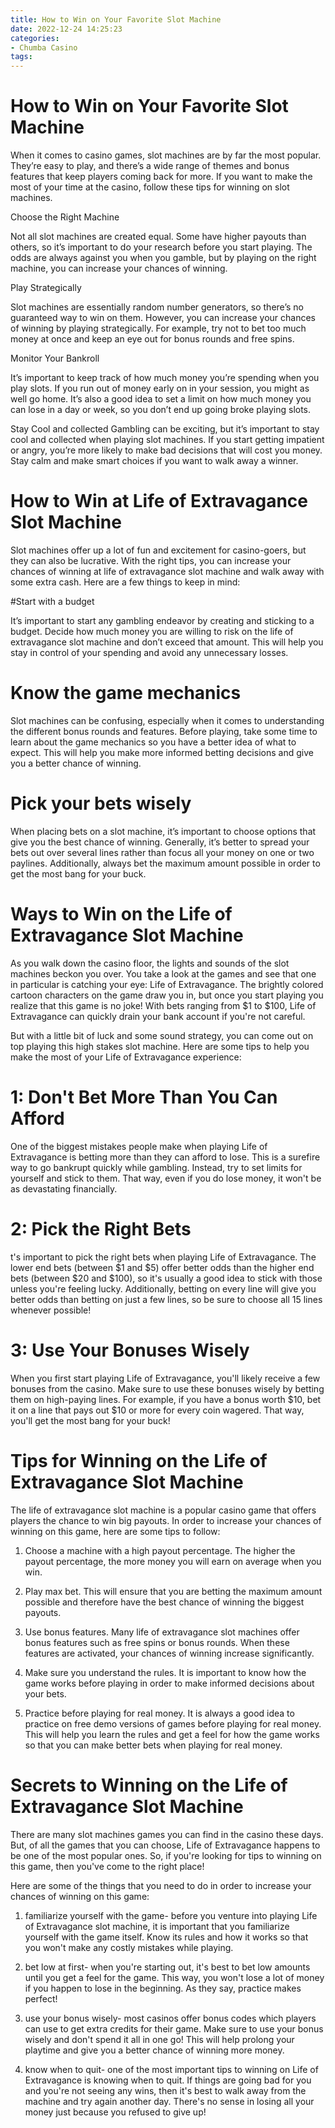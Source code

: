 ```yaml
---
title: How to Win on Your Favorite Slot Machine
date: 2022-12-24 14:25:23
categories:
- Chumba Casino
tags:
---
```



#  How to Win on Your Favorite Slot Machine

When it comes to casino games, slot machines are by far the most popular. They’re easy to play, and there’s a wide range of themes and bonus features that keep players coming back for more. If you want to make the most of your time at the casino, follow these tips for winning on slot machines.

Choose the Right Machine

Not all slot machines are created equal. Some have higher payouts than others, so it’s important to do your research before you start playing. The odds are always against you when you gamble, but by playing on the right machine, you can increase your chances of winning.

Play Strategically

Slot machines are essentially random number generators, so there’s no guaranteed way to win on them. However, you can increase your chances of winning by playing strategically. For example, try not to bet too much money at once and keep an eye out for bonus rounds and free spins.

Monitor Your Bankroll

It’s important to keep track of how much money you’re spending when you play slots. If you run out of money early on in your session, you might as well go home. It’s also a good idea to set a limit on how much money you can lose in a day or week, so you don’t end up going broke playing slots.

Stay Cool and collected
Gambling can be exciting, but it’s important to stay cool and collected when playing slot machines. If you start getting impatient or angry, you’re more likely to make bad decisions that will cost you money. Stay calm and make smart choices if you want to walk away a winner.

#  How to Win at Life of Extravagance Slot Machine

Slot machines offer up a lot of fun and excitement for casino-goers, but they can also be lucrative. With the right tips, you can increase your chances of winning at life of extravagance slot machine and walk away with some extra cash. Here are a few things to keep in mind:

#Start with a budget

It’s important to start any gambling endeavor by creating and sticking to a budget. Decide how much money you are willing to risk on the life of extravagance slot machine and don’t exceed that amount. This will help you stay in control of your spending and avoid any unnecessary losses.

# Know the game mechanics

Slot machines can be confusing, especially when it comes to understanding the different bonus rounds and features. Before playing, take some time to learn about the game mechanics so you have a better idea of what to expect. This will help you make more informed betting decisions and give you a better chance of winning.

# Pick your bets wisely

When placing bets on a slot machine, it’s important to choose options that give you the best chance of winning. Generally, it’s better to spread your bets out over several lines rather than focus all your money on one or two paylines. Additionally, always bet the maximum amount possible in order to get the most bang for your buck.

#  Ways to Win on the Life of Extravagance Slot Machine

As you walk down the casino floor, the lights and sounds of the slot machines beckon you over. You take a look at the games and see that one in particular is catching your eye: Life of Extravagance. The brightly colored cartoon characters on the game draw you in, but once you start playing you realize that this game is no joke! With bets ranging from $1 to $100, Life of Extravagance can quickly drain your bank account if you're not careful.

But with a little bit of luck and some sound strategy, you can come out on top playing this high stakes slot machine. Here are some tips to help you make the most of your Life of Extravagance experience:

# 1: Don't Bet More Than You Can Afford

One of the biggest mistakes people make when playing Life of Extravagance is betting more than they can afford to lose. This is a surefire way to go bankrupt quickly while gambling. Instead, try to set limits for yourself and stick to them. That way, even if you do lose money, it won't be as devastating financially.

# 2: Pick the Right Bets
t's important to pick the right bets when playing Life of Extravagance. The lower end bets (between $1 and $5) offer better odds than the higher end bets (between $20 and $100), so it's usually a good idea to stick with those unless you're feeling lucky. Additionally, betting on every line will give you better odds than betting on just a few lines, so be sure to choose all 15 lines whenever possible!

# 3: Use Your Bonuses Wisely
When you first start playing Life of Extravagance, you'll likely receive a few bonuses from the casino. Make sure to use these bonuses wisely by betting them on high-paying lines. For example, if you have a bonus worth $10, bet it on a line that pays out $10 or more for every coin wagered. That way, you'll get the most bang for your buck!

#  Tips for Winning on the Life of Extravagance Slot Machine

The life of extravagance slot machine is a popular casino game that offers players the chance to win big payouts. In order to increase your chances of winning on this game, here are some tips to follow:

1) Choose a machine with a high payout percentage. The higher the payout percentage, the more money you will earn on average when you win.

2) Play max bet. This will ensure that you are betting the maximum amount possible and therefore have the best chance of winning the biggest payouts.

3) Use bonus features. Many life of extravagance slot machines offer bonus features such as free spins or bonus rounds. When these features are activated, your chances of winning increase significantly.

4) Make sure you understand the rules. It is important to know how the game works before playing in order to make informed decisions about your bets.

5) Practice before playing for real money. It is always a good idea to practice on free demo versions of games before playing for real money. This will help you learn the rules and get a feel for how the game works so that you can make better bets when playing for real money.

#  Secrets to Winning on the Life of Extravagance Slot Machine

There are many slot machines games you can find in the casino these days. But, of all the games that you can choose, Life of Extravagance happens to be one of the most popular ones. So, if you're looking for tips to winning on this game, then you've come to the right place!

Here are some of the things that you need to do in order to increase your chances of winning on this game:

1. familiarize yourself with the game- before you venture into playing Life of Extravagance slot machine, it is important that you familiarize yourself with the game itself. Know its rules and how it works so that you won't make any costly mistakes while playing.

2. bet low at first- when you're starting out, it's best to bet low amounts until you get a feel for the game. This way, you won't lose a lot of money if you happen to lose in the beginning. As they say, practice makes perfect!

3. use your bonus wisely- most casinos offer bonus codes which players can use to get extra credits for their game. Make sure to use your bonus wisely and don't spend it all in one go! This will help prolong your playtime and give you a better chance of winning more money.

4. know when to quit- one of the most important tips to winning on Life of Extravagance is knowing when to quit. If things are going bad for you and you're not seeing any wins, then it's best to walk away from the machine and try again another day. There's no sense in losing all your money just because you refused to give up!